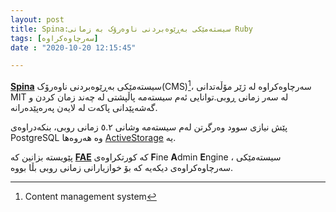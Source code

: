 ```yaml
---
layout: post
title: Spina:سیستەمێکی بەڕێوەبردنی ناوەرۆک بە زمانی Ruby
tags: [سەرچاوەکراوە]
date : "2020-10-20 12:15:45"

---
```


**[Spina](https://www.spinacms.com/)** سیستەمێکی بەڕێوەبردنی ناوەرۆک(CMS)[^١]، سەرچاوەکراوە لە ژێر مۆڵەتدانی MIT لە سەر زمانی ڕوبی.توانایی ئەم سیستەمە پاڵپشتی لە چەند زمان کردن  و گەشەپێدانی پاکەت لە لایەن پەرەپێدەرانە.



پێش نیازی سوود وەرگرتن لەم سیستەمە وشانی ٥.٢ زمانی روبی، بنکەدراوەی PostgreSQL وە هەروەها  [ActiveStorage](https://github.com/rails/rails/tree/master/activestorage) یە.

پێویستە بزانین کە **[FAE](https://www.faecms.com/)** کە کورتکراوەی **F**ine **A**dmin **E**ngine ، سیستەمێکی سەرچاوەکراوەی دیکەیە کە بۆ خوازیارانی زمانی روبی بڵا بووە.



[^١]: Content management system